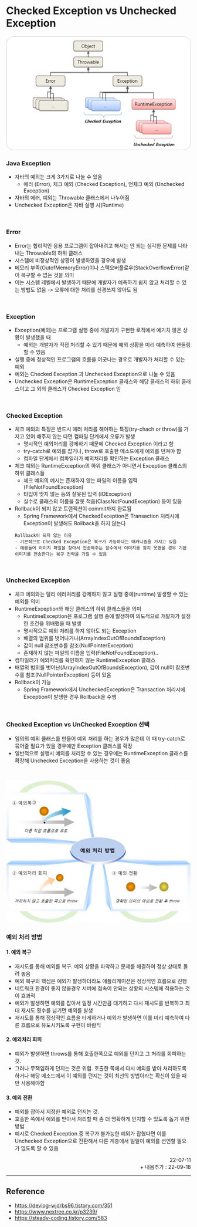 # Checked Exception vs Unchecked Exception

![Java Exception](./img/exception.png)

### Java Exception
- 자바의 예외는 크게 3가지로 나눌 수 있음
    - 에러 (Error), 체크 예외 (Checked Exception), 언체크 예외 (Unchecked Exception)
- 자바의 에러, 예외는 Throwable 클래스에서 나누어짐
- Unchecked Exception은 자바 실행 시(Runtime)

<br>

### Error
- Error는 합리적인 응용 프로그램이 잡아내려고 해서는 안 되는 심각한 문제를 나타내는 Throwable의 하위 클래스
- 시스템에 비정상적인 상황이 발생하였을 경우에 발생
- 메모리 부족(OutofMemoryError)이나 스택오버플로우(StackOverflowError)같이 복구할 수 없는 것을 의미
- 이는 시스템 레벨에서 발생하기 때문에 개발자가 예측하기 쉽지 않고 처리할 수 있는 방법도 없음 -> 오류에 대한 처리를 신경쓰지 않아도 됨

<br>

### Exception
- Exception(예외)는 프로그램 실행 중에 개발자가 구현한 로직에서 예기치 않은 상황이 발생했을 때
    - 예외는 개발자가 직접 처리할 수 있기 때문에 예외 상황을 미리 예측하여 핸들링 할 수 있음
- 실행 중에 정상적인 프로그램의 흐름을 어긋나는 경우로 개발자가 처리할 수 있는 예외
- 예외는 Checked Exception 과 Unchecked Exception으로 나눌 수 있음
- Unchecked Exception은 RuntimeException 클래스와 해당 클래스의 하위 클래스이고 그 외의 클래스가 Checked Exception 임

<br>

### Checked Exception
- 체크 예외의 특징은 반드시 에러 처리를 해야하는 특징(try-chach or throw)을 가지고 있어 해주지 않는 다면 컴파일 단계에서 오류가 발생
    - 명시적인 예외처리를 강제하기 때문에 Checked Exception 이라고 함
    - try-catch로 예외를 잡거나, throw로 호출한 메소드에게 예외를 던져야 함
    - 컴파일 단계에서 컴파일러가 예외처리를 확인하는 Exception 클래스
- 체크 예외는 RuntimeException의 하위 클래스가 아니면서 Exception 클래스의 하위 클래스들
    - 체크 예외의 예시는 존재하지 않는 파일의 이름을 입력(FileNotFoundException)
    - 타입이 맞지 않는 등의 잘못된 입력 (IOException)
    - 실수로 클래스의 이름을 잘못 적음(ClassNotFoundException) 등이 있음
- Rollback이 되지 않고 트랜잭션이 commit까지 완료됨
    - Spring Framework에서 CheckedException은 Transaction 처리시에 Exception이 발생해도 Rollback을 하지 않는다
    ```
    Rollback이 되지 않는 이유
    - 기본적으로 Checked Exception은 복구가 가능하다는 매커니즘을 가지고 있음
    - 예를들어 이미지 파일을 찾아서 전송해주는 함수에서 이미지를 찾지 못했을 경우 기본 이미지를 전송한다는 복구 전략을 가질 수 있음
    ```

<br>

### Unchecked Exception
- 체크 예외와는 달리 에러처리를 강제하지 않고 실행 중에(runtime) 발생할 수 있는 예외를 의미 
- RuntimeException와 해당 클래스의 하위 클래스들을 의미
    - RuntimeException은 프로그램 실행 중에 발생하여 의도적으로 개발자가 설정한 조건을 위배했을 때 발생
    - 명시적으로 예외 처리를 하지 않아도 되는 Exception
    - 배열의 범위를 벗어나거나(ArrayIndexOutOfBoundsException)
    - 값이 null 참조변수를 참조(NullPointerException)
    - 존재하지 않는 파일의 이름을 입력(FileNotFoundException)..
- 컴파일러가 예외처리를 확인하지 않는 RuntimeException 클래스
- 배열의 범위를 벗어난(ArrayIndexOutOfBoundsException), 값이 null이 참조변수를 참조(NullPointerException) 등이 있음
- Rollback이 가능
    - Spring Framework에서 UncheckedException은 Transaction 처리시에 Exception이 발생한 경우 Rollback을 수행

<br>

### Checked Exception vs UnChecked Exception 선택
- 임의의 예외 클래스를 만들어 예외 처리를 하는 경우가 많은데 이 때 try-catch로 묶어줄 필요가 있을 경우에만 Exception 클래스를 확장
- 일반적으로 실행시 예외를 처리할 수 있는 경우에는 RuntimeException 클래스를 확장해 Unchecked Exception을 사용하는 것이 좋음

<br>

![Exception Handling](./img/exception_handling.png)

### 예외 처리 방법
#### 1. 예외 복구
- 재시도를 통해 예외를 복구. 예외 상황을 파악하고 문제를 해결하여 정상 상태로 돌려 놓음
- 예외 복구의 핵심은 예외가 발생하더라도 애플리케이션은 정상적인 흐름으로 진행
- 네트워크 환경이 좋지 않을경우 서버에 접속이 안되는 상황의 시스템에 적용하는 것이 효과적
- 예외가 발생하면 예외를 잡아서 일정 시간만큼 대기하고 다시 재시도를 반복하고 최대 재시도 횟수를 넘기면 예외를 발생
- 재시도를 통해 정상적인 흐름을 타게하거나 예외가 발생하면 이를 미리 예측하여 다른 흐름으로 유도시키도록 구현이 바람직

#### 2. 예외처리 회피
- 예외가 발생하면 throws를 통해 호출한쪽으로 예외를 던지고 그 처리를 회피하는 것.
- 그러나 무책임하게 던지는 것은 위험. 호출한 쪽에서 다시 예외를 받아 처리하도록 하거나 해당 메소드에서 이 예외를 던지는 것이 최선의 방법이라는 확신이 있을 때만 사용해야함

#### 3. 예외 전환
- 예외를 잡아서 지정한 예외로 던지는 것.
- 호출한 쪽에서 예외를 받아서 처리할 때 좀 더 명확하게 인지할 수 있도록 돕기 위한 방법
- 예시로 Checked Exception 중 복구가 불가능한 예외가 잡혔다면 이를 Unchecked Exception으로 전환해서 다른 계층에서 일일이 예외를 선언할 필요가 없도록 할 수 있음


<div style="text-align: right">22-07-11</div>
<div style="text-align: right">+ 내용추가 : 22-09-18</div>

-------

## Reference
- https://devlog-wjdrbs96.tistory.com/351
- https://www.nextree.co.kr/p3239/
- https://steady-coding.tistory.com/583